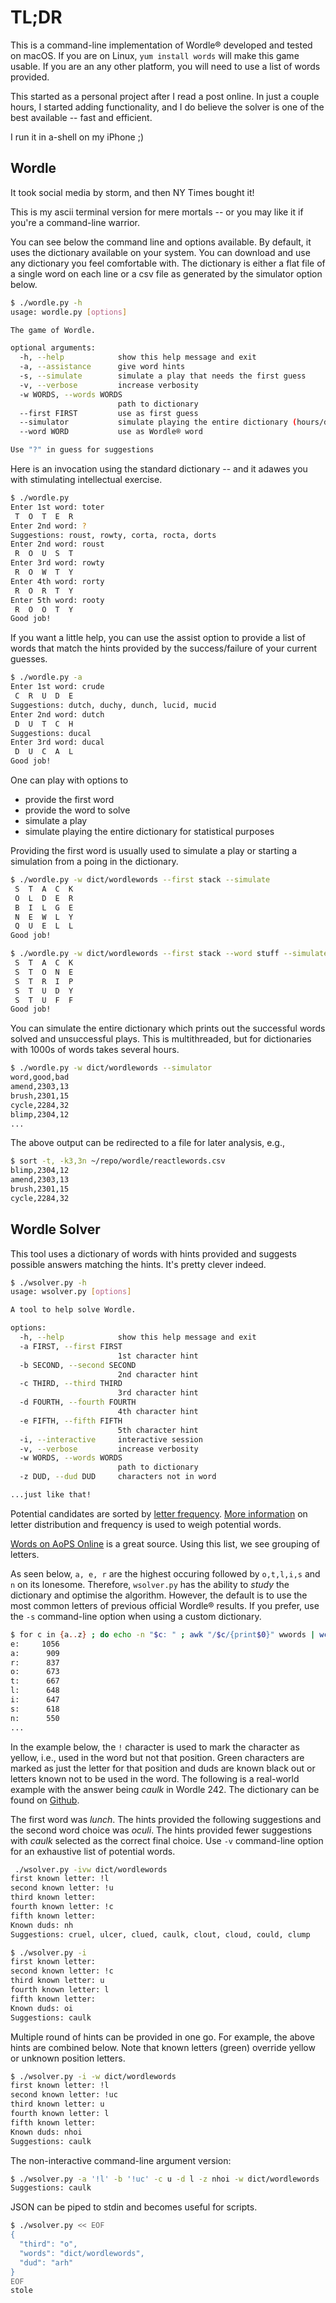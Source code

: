 # TL;DR

This is a command-line implementation of Wordle® developed and tested on
macOS. If you are on Linux, `yum install words` will make this game usable.
If you are an any other platform, you will need to use a list of words
provided.

This started as a personal project after I read a post online. In just a couple
hours, I started adding functionality, and I do believe the solver is one of
the best available -- fast and efficient.

I run it in a-shell on my iPhone ;)

## Wordle

It took social media by storm, and then NY Times bought it!

This is my ascii terminal version for mere mortals -- or you may like it if
you're a command-line warrior.

You can see below the command line and options available. By default,
it uses the dictionary available on your system. You can download and use
any dictionary you feel comfortable with. The dictionary is either a flat file
of a single word on each line or a csv file as generated by the simulator
option below.

```bash
$ ./wordle.py -h
usage: wordle.py [options]

The game of Wordle.

optional arguments:
  -h, --help            show this help message and exit
  -a, --assistance      give word hints
  -s, --simulate        simulate a play that needs the first guess
  -v, --verbose         increase verbosity
  -w WORDS, --words WORDS
                        path to dictionary
  --first FIRST         use as first guess
  --simulator           simulate playing the entire dictionary (hours/days runtime)
  --word WORD           use as Wordle® word

Use "?" in guess for suggestions
```

Here is an invocation using the standard dictionary -- and it adawes you with
stimulating intellectual exercise.

```bash
$ ./wordle.py
Enter 1st word: toter
 T  O  T  E  R
Enter 2nd word: ?
Suggestions: roust, rowty, corta, rocta, dorts
Enter 2nd word: roust
 R  O  U  S  T
Enter 3rd word: rowty
 R  O  W  T  Y
Enter 4th word: rorty
 R  O  R  T  Y
Enter 5th word: rooty
 R  O  O  T  Y
Good job!
```

If you want a little help, you can use the assist option to provide a list of
words that match the hints provided by the success/failure of your current
guesses.

```bash
$ ./wordle.py -a
Enter 1st word: crude
 C  R  U  D  E
Suggestions: dutch, duchy, dunch, lucid, mucid
Enter 2nd word: dutch
 D  U  T  C  H
Suggestions: ducal
Enter 3rd word: ducal
 D  U  C  A  L
Good job!
```

One can play with options to
* provide the first word
* provide the word to solve
* simulate a play
* simulate playing the entire dictionary for statistical purposes

Providing the first word is usually used to simulate a play or starting a
simulation from a poing in the dictionary.

```bash
$ ./wordle.py -w dict/wordlewords --first stack --simulate
 S  T  A  C  K 
 O  L  D  E  R 
 B  I  L  G  E 
 N  E  W  L  Y 
 Q  U  E  L  L 
Good job!
```

```bash
$ ./wordle.py -w dict/wordlewords --first stack --word stuff --simulate
 S  T  A  C  K 
 S  T  O  N  E 
 S  T  R  I  P 
 S  T  U  D  Y 
 S  T  U  F  F 
Good job!
```

You can simulate the entire dictionary which prints out the successful words
solved and unsuccessful plays. This is multithreaded, but for dictionaries with
1000s of words takes several hours.

```bash
$ ./wordle.py -w dict/wordlewords --simulator
word,good,bad
amend,2303,13
brush,2301,15
cycle,2284,32
blimp,2304,12
...
```

The above output can be redirected to a file for later analysis, e.g.,

```bash
$ sort -t, -k3,3n ~/repo/wordle/reactlewords.csv
blimp,2304,12
amend,2303,13
brush,2301,15
cycle,2284,32
```

## Wordle Solver

This tool uses a dictionary of words with hints provided and suggests possible
answers matching the hints. It's pretty clever indeed.

```bash
$ ./wsolver.py -h
usage: wsolver.py [options]

A tool to help solve Wordle.

options:
  -h, --help            show this help message and exit
  -a FIRST, --first FIRST
                        1st character hint
  -b SECOND, --second SECOND
                        2nd character hint
  -c THIRD, --third THIRD
                        3rd character hint
  -d FOURTH, --fourth FOURTH
                        4th character hint
  -e FIFTH, --fifth FIFTH
                        5th character hint
  -i, --interactive     interactive session
  -v, --verbose         increase verbosity
  -w WORDS, --words WORDS
                        path to dictionary
  -z DUD, --dud DUD     characters not in word

...just like that!
```

Potential candidates are sorted by [letter frequency](https://artofproblemsolving.com/news/articles/the-math-of-winning-wordle).
[More information](https://www.dictionary.com/e/wordle/) on letter distribution and frequency is used to weigh potential words.

[Words on AoPS Online](https://artofproblemsolving.com/texer/vxeinejf) is a great source. Using this list, we see grouping of letters.

As seen below, `a, e, r` are the highest occuring followed by `o,t,l,i,s` and
`n` on its lonesome. Therefore, `wsolver.py` has the ability to _study_ the
dictionary and optimise the algorithm. However, the default is to use the most
common letters of previous official Wordle® results. If you prefer, use the
`-s` command-line option when using a custom dictionary.

```bash
$ for c in {a..z} ; do echo -n "$c: " ; awk "/$c/{print$0}" wwords | wc -l ; done | sort -rk2
e:     1056
a:      909
r:      837
o:      673
t:      667
l:      648
i:      647
s:      618
n:      550
...
```

In the example below, the `!` character is used to
mark the character as yellow, i.e., used in the word but not that position.
Green characters are marked as just the letter for that position and duds are
known black out or letters known not to be used in the word. The following is a
real-world example with the answer being _caulk_ in Wordle 242. The dictionary
can be found on [Github](https://raw.githubusercontent.com/dwyl/english-words/master/words.txt).

The first word was _lunch_. The hints provided the following suggestions
and the second word choice was _oculi_. The hints provided fewer suggestions
with _caulk_ selected as the correct final choice. Use `-v` command-line option
for an exhaustive list of potential words.

```bash
 ./wsolver.py -ivw dict/wordlewords
first known letter: !l
second known letter: !u
third known letter:
fourth known letter: !c
fifth known letter:
Known duds: nh
Suggestions: cruel, ulcer, clued, caulk, clout, cloud, could, clump

$ ./wsolver.py -i
first known letter:
second known letter: !c
third known letter: u
fourth known letter: l
fifth known letter:
Known duds: oi
Suggestions: caulk
```

Multiple round of hints can be provided in one go. For example, the above hints
are combined below. Note that known letters (green) override yellow or unknown
position letters.

```bash
$ ./wsolver.py -i -w dict/wordlewords
first known letter: !l
second known letter: !uc
third known letter: u
fourth known letter: l
fifth known letter:
Known duds: nhoi
Suggestions: caulk
```

The non-interactive command-line argument version:

```bash
$ ./wsolver.py -a '!l' -b '!uc' -c u -d l -z nhoi -w dict/wordlewords
Suggestions: caulk
```

JSON can be piped to stdin and becomes useful for scripts.

```bash
$ ./wsolver.py << EOF                                      
{                 
  "third": "o",
  "words": "dict/wordlewords",
  "dud": "arh"
}
EOF
stole
```
